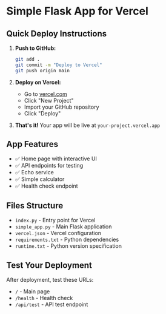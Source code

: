 # Simple Flask App for Vercel

## Quick Deploy Instructions

1. **Push to GitHub:**
   ```bash
   git add .
   git commit -m "Deploy to Vercel"
   git push origin main
   ```

2. **Deploy on Vercel:**
   - Go to [vercel.com](https://vercel.com)
   - Click "New Project"
   - Import your GitHub repository
   - Click "Deploy"

3. **That's it!** Your app will be live at `your-project.vercel.app`

## App Features

- ✅ Home page with interactive UI
- ✅ API endpoints for testing
- ✅ Echo service
- ✅ Simple calculator
- ✅ Health check endpoint

## Files Structure

- `index.py` - Entry point for Vercel
- `simple_app.py` - Main Flask application
- `vercel.json` - Vercel configuration
- `requirements.txt` - Python dependencies
- `runtime.txt` - Python version specification

## Test Your Deployment

After deployment, test these URLs:
- `/` - Main page
- `/health` - Health check
- `/api/test` - API test endpoint
